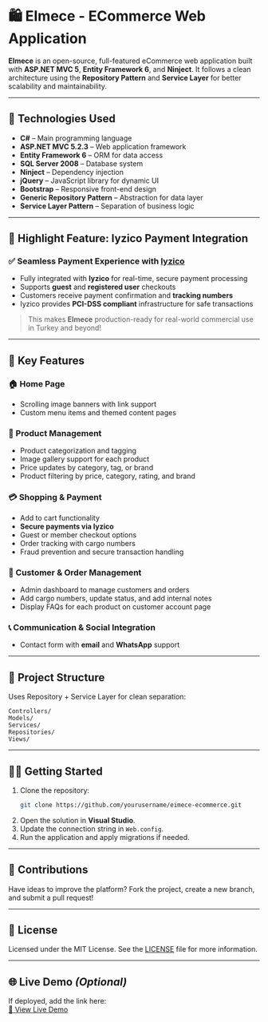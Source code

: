 # 🛍️ EImece - ECommerce Web Application

**EImece** is an open-source, full-featured eCommerce web application built with **ASP.NET MVC 5**, **Entity Framework 6**, and **Ninject**. It follows a clean architecture using the **Repository Pattern** and **Service Layer** for better scalability and maintainability.

---

## 🚀 Technologies Used

- **C#** – Main programming language  
- **ASP.NET MVC 5.2.3** – Web application framework  
- **Entity Framework 6** – ORM for data access  
- **SQL Server 2008** – Database system  
- **Ninject** – Dependency injection  
- **jQuery** – JavaScript library for dynamic UI  
- **Bootstrap** – Responsive front-end design  
- **Generic Repository Pattern** – Abstraction for data layer  
- **Service Layer Pattern** – Separation of business logic  

---

## 💎 Highlight Feature: Iyzico Payment Integration

### ✅ Seamless Payment Experience with [Iyzico](https://www.iyzico.com/en)
- Fully integrated with **Iyzico** for real-time, secure payment processing
- Supports **guest** and **registered user** checkouts
- Customers receive payment confirmation and **tracking numbers**
- Iyzico provides **PCI-DSS compliant** infrastructure for safe transactions

> This makes **EImece** production-ready for real-world commercial use in Turkey and beyond!

---

## 🎯 Key Features

### 🏠 Home Page
- Scrolling image banners with link support
- Custom menu items and themed content pages

### 🛒 Product Management
- Product categorization and tagging
- Image gallery support for each product
- Price updates by category, tag, or brand
- Product filtering by price, category, rating, and brand

### 💳 Shopping & Payment
- Add to cart functionality
- **Secure payments via Iyzico**
- Guest or member checkout options
- Order tracking with cargo numbers
- Fraud prevention and secure transaction handling

### 👤 Customer & Order Management
- Admin dashboard to manage customers and orders
- Add cargo numbers, update status, and add internal notes
- Display FAQs for each product on customer account page

### 📞 Communication & Social Integration
- Contact form with **email** and **WhatsApp** support

---

## 📁 Project Structure
Uses Repository + Service Layer for clean separation:
```
Controllers/
Models/
Services/
Repositories/
Views/
```

---

## 🧑‍💻 Getting Started

1. Clone the repository:
   ```bash
   git clone https://github.com/yourusername/eimece-ecommerce.git
   ```
2. Open the solution in **Visual Studio**.
3. Update the connection string in `Web.config`.
4. Run the application and apply migrations if needed.

---

## 🤝 Contributions
Have ideas to improve the platform? Fork the project, create a new branch, and submit a pull request!

---

## 📜 License
Licensed under the MIT License. See the [LICENSE](LICENSE) file for more information.

---

## 🌐 Live Demo *(Optional)*
If deployed, add the link here:  
[🔗 View Live Demo](https://www.yuvadan.com.tr)
 
